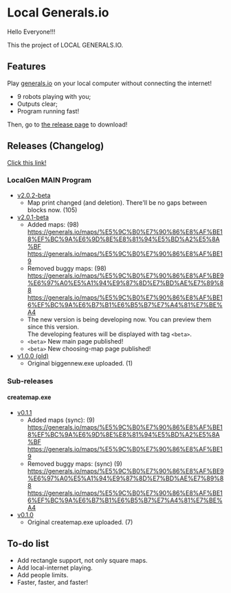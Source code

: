 # Local Generals.io

Hello Everyone!!!

This the project of LOCAL GENERALS.IO.

## Features

Play [generals.io](http://generals.io) on your local computer without connecting the internet!

- 9 robots playing with you;
- Outputs clear;
- Program running fast!

Then, go to [the release page](http://github.com/AppOfficer/Local-Generals.io/releases) to download!

## Releases (Changelog)

[Click this link!](http://github.com/AppOfficer/Local-Generals.io/releases)

### LocalGen MAIN Program

- [v2.0.2-beta](http://github.com/AppOfficer/Local-Generals.io/releases/tag/v2.0.2-beta)
  - Map print changed (and deletion). There'll be no gaps between blocks now. (105)
- [v2.0.1-beta](http://github.com/AppOfficer/Local-Generals.io/releases/tag/v2.0.1-beta)
  - Added maps: (98)  
    <https://generals.io/maps/%E5%9C%B0%E7%90%86%E8%AF%BE18%EF%BC%9A%E6%9D%8E%E8%81%94%E5%BD%A2%E5%8A%BF>  
    <https://generals.io/maps/%E5%9C%B0%E7%90%86%E8%AF%BE19>
  - Removed buggy maps: (98)  
    <https://generals.io/maps/%E5%9C%B0%E7%90%86%E8%AF%BE9%E6%97%A0%E5%A1%94%E9%87%8D%E7%BD%AE%E7%89%88>  
    <https://generals.io/maps/%E5%9C%B0%E7%90%86%E8%AF%BE16%EF%BC%9A%E6%B7%B1%E6%B5%B7%E7%A4%81%E7%BE%A4>
  - The new version is being developing now. You can preview them since this version.  
    The developing features will be displayed with tag `<beta>`.
  - `<beta>` New main page published!
  - `<beta>` New choosing-map page published!
- [v1.0.0 (old)](http://github.com/AppOfficer/Local-Generals.io/releases/tag/v1.0.0)
  - Original biggennew.exe uploaded. (1)

### Sub-releases

#### createmap.exe

- [v0.1.1](http://github.com/AppOfficer/Local-Generals.io/releases/tag/v2.0.1-beta)
  - Added maps (sync): (9)  
    <https://generals.io/maps/%E5%9C%B0%E7%90%86%E8%AF%BE18%EF%BC%9A%E6%9D%8E%E8%81%94%E5%BD%A2%E5%8A%BF>  
    <https://generals.io/maps/%E5%9C%B0%E7%90%86%E8%AF%BE19>
  - Removed buggy maps: (sync) (9)  
    <https://generals.io/maps/%E5%9C%B0%E7%90%86%E8%AF%BE9%E6%97%A0%E5%A1%94%E9%87%8D%E7%BD%AE%E7%89%88>  
    <https://generals.io/maps/%E5%9C%B0%E7%90%86%E8%AF%BE16%EF%BC%9A%E6%B7%B1%E6%B5%B7%E7%A4%81%E7%BE%A4>
- [v0.1.0](http://github.com/AppOfficer/Local-Generals.io/releases/tag/v1.0.0)
  - Original createmap.exe uploaded. (7)

## To-do list

- Add rectangle support, not only square maps.
- Add local-internet playing.
- Add people limits.
- Faster, faster, and faster!

